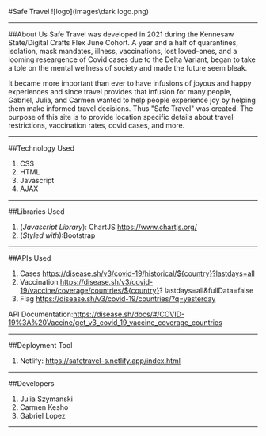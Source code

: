 #Safe Travel ![logo](images\dark logo.png)

---

##About Us Safe Travel was developed in 2021 during the Kennesaw State/Digital Crafts Flex June Cohort. A year and a half of quarantines, isolation, mask mandates, illness, vaccinations, lost loved-ones, and a looming researgence of Covid cases due to the Delta Variant, began to take a tole on the mental wellness of society and made the future seem bleak.

It became more important than ever to have infusions of joyous and happy experiences and since travel provides that infusion for many people, Gabriel, Julia, and Carmen wanted to help people experience joy by helping them make informed travel decisions. Thus "Safe Travel" was created. The purpose of this site is to provide location specific details about travel restrictions, vaccination rates, covid cases, and more.

---

##Technology Used

1. CSS
2. HTML
3. Javascript
4. AJAX

---

##Libraries Used
1. (*Javascript Library*): ChartJS https://www.chartjs.org/
2. (*Styled with*):Bootstrap

---

##APIs Used

1. Cases https://disease.sh/v3/covid-19/historical/${country}?lastdays=all
2. Vaccination https://disease.sh/v3/covid-19/vaccine/coverage/countries/${country}? lastdays=all&fullData=false
3. Flag https://disease.sh/v3/covid-19/countries/?q=yesterday

API Documentation:https://disease.sh/docs/#/COVID-19%3A%20Vaccine/get_v3_covid_19_vaccine_coverage_countries

---
##Deployment Tool
1. Netlify: https://safetravel-s.netlify.app/index.html 

---

##Developers

1. Julia Szymanski
2. Carmen Kesho
3. Gabriel Lopez
---





